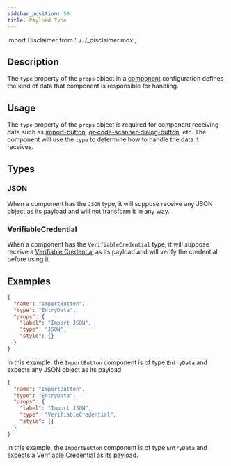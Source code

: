```yaml
---
sidebar_position: 58
title: Payload Type
---
```


import Disclaimer from '../../\_disclaimer.mdx';

<Disclaimer />

## Description

The `type` property of the `props` object in a [component](/docs/mock-apps/configuration/component-config) configuration defines the kind of data that component is responsible for handling.

## Usage

The `type` property of the `props` object is required for component receiving data such as [import-button](/docs/mock-apps/components/import-button), [qr-code-scanner-dialog-button](/docs/mock-apps/components/qr-code-scanner-dialog-button), etc. The component will use the `type` to determine how to handle the data it receives.

## Types

### JSON

When a component has the `JSON` type, it will suppose receive any JSON object as its payload and will not transform it in any way.

### VerifiableCredential

When a component has the `VerifiableCredential` type, it will suppose receive a [Verifiable Credential](/docs/mock-apps/common/verifiable-credentials) as its payload and will verify the credential before using it.

## Examples

```json
{
  "name": "ImportButton",
  "type": "EntryData",
  "props": {
    "label": "Import JSON",
    "type": "JSON",
    "style": {}
  }
}
```

In this example, the `ImportButton` component is of type `EntryData` and expects any JSON object as its payload.

```json
{
  "name": "ImportButton",
  "type": "EntryData",
  "props": {
    "label": "Import JSON",
    "type": "VerifiableCredential",
    "style": {}
  }
}
```

In this example, the `ImportButton` component is of type `EntryData` and expects a Verifiable Credential as its payload.
